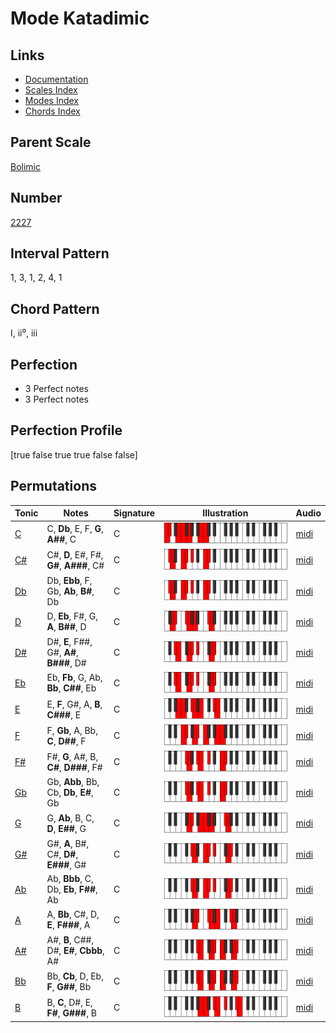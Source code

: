 # Mode Katadimic

## Links

- [Documentation](index.md)
- [Scales Index](Scales.md)
- [Modes Index](Modes.md)
- [Chords Index](Chords.md)

## Parent Scale

[Bolimic](ScaleBolimic.md)

## Number

[2227](https://ianring.com/musictheory/scales/2227)

## Interval Pattern

1, 3, 1, 2, 4, 1

## Chord Pattern

I, ii⁰, iii

## Perfection

- 3 Perfect notes
- 3 Perfect notes

## Perfection Profile

[true false true true false false]

## Permutations

| Tonic | Notes | Signature | Illustration | Audio |
|-------|-------|-----------|--------------|-------|
| [C](ModeCNaturalKatadimic.md) | C, **Db**, E, F, **G**, **A##**, C | C | ![CNaturalKatadimic](ModeCNaturalKatadimic.png) | [midi](https://github.com/edipermadi/music/blob/main/docs/ModeCNaturalKatadimic.mid?raw=true) |
| [C#](ModeCSharpKatadimic.md) | C#, **D**, E#, F#, **G#**, **A###**, C# | C | ![CSharpKatadimic](ModeCSharpKatadimic.png) | [midi](https://github.com/edipermadi/music/blob/main/docs/ModeCSharpKatadimic.mid?raw=true) |
| [Db](ModeDFlatKatadimic.md) | Db, **Ebb**, F, Gb, **Ab**, **B#**, Db | C | ![DFlatKatadimic](ModeDFlatKatadimic.png) | [midi](https://github.com/edipermadi/music/blob/main/docs/ModeDFlatKatadimic.mid?raw=true) |
| [D](ModeDNaturalKatadimic.md) | D, **Eb**, F#, G, **A**, **B##**, D | C | ![DNaturalKatadimic](ModeDNaturalKatadimic.png) | [midi](https://github.com/edipermadi/music/blob/main/docs/ModeDNaturalKatadimic.mid?raw=true) |
| [D#](ModeDSharpKatadimic.md) | D#, **E**, F##, G#, **A#**, **B###**, D# | C | ![DSharpKatadimic](ModeDSharpKatadimic.png) | [midi](https://github.com/edipermadi/music/blob/main/docs/ModeDSharpKatadimic.mid?raw=true) |
| [Eb](ModeEFlatKatadimic.md) | Eb, **Fb**, G, Ab, **Bb**, **C##**, Eb | C | ![EFlatKatadimic](ModeEFlatKatadimic.png) | [midi](https://github.com/edipermadi/music/blob/main/docs/ModeEFlatKatadimic.mid?raw=true) |
| [E](ModeENaturalKatadimic.md) | E, **F**, G#, A, **B**, **C###**, E | C | ![ENaturalKatadimic](ModeENaturalKatadimic.png) | [midi](https://github.com/edipermadi/music/blob/main/docs/ModeENaturalKatadimic.mid?raw=true) |
| [F](ModeFNaturalKatadimic.md) | F, **Gb**, A, Bb, **C**, **D##**, F | C | ![FNaturalKatadimic](ModeFNaturalKatadimic.png) | [midi](https://github.com/edipermadi/music/blob/main/docs/ModeFNaturalKatadimic.mid?raw=true) |
| [F#](ModeFSharpKatadimic.md) | F#, **G**, A#, B, **C#**, **D###**, F# | C | ![FSharpKatadimic](ModeFSharpKatadimic.png) | [midi](https://github.com/edipermadi/music/blob/main/docs/ModeFSharpKatadimic.mid?raw=true) |
| [Gb](ModeGFlatKatadimic.md) | Gb, **Abb**, Bb, Cb, **Db**, **E#**, Gb | C | ![GFlatKatadimic](ModeGFlatKatadimic.png) | [midi](https://github.com/edipermadi/music/blob/main/docs/ModeGFlatKatadimic.mid?raw=true) |
| [G](ModeGNaturalKatadimic.md) | G, **Ab**, B, C, **D**, **E##**, G | C | ![GNaturalKatadimic](ModeGNaturalKatadimic.png) | [midi](https://github.com/edipermadi/music/blob/main/docs/ModeGNaturalKatadimic.mid?raw=true) |
| [G#](ModeGSharpKatadimic.md) | G#, **A**, B#, C#, **D#**, **E###**, G# | C | ![GSharpKatadimic](ModeGSharpKatadimic.png) | [midi](https://github.com/edipermadi/music/blob/main/docs/ModeGSharpKatadimic.mid?raw=true) |
| [Ab](ModeAFlatKatadimic.md) | Ab, **Bbb**, C, Db, **Eb**, **F##**, Ab | C | ![AFlatKatadimic](ModeAFlatKatadimic.png) | [midi](https://github.com/edipermadi/music/blob/main/docs/ModeAFlatKatadimic.mid?raw=true) |
| [A](ModeANaturalKatadimic.md) | A, **Bb**, C#, D, **E**, **F###**, A | C | ![ANaturalKatadimic](ModeANaturalKatadimic.png) | [midi](https://github.com/edipermadi/music/blob/main/docs/ModeANaturalKatadimic.mid?raw=true) |
| [A#](ModeASharpKatadimic.md) | A#, **B**, C##, D#, **E#**, **Cbbb**, A# | C | ![ASharpKatadimic](ModeASharpKatadimic.png) | [midi](https://github.com/edipermadi/music/blob/main/docs/ModeASharpKatadimic.mid?raw=true) |
| [Bb](ModeBFlatKatadimic.md) | Bb, **Cb**, D, Eb, **F**, **G##**, Bb | C | ![BFlatKatadimic](ModeBFlatKatadimic.png) | [midi](https://github.com/edipermadi/music/blob/main/docs/ModeBFlatKatadimic.mid?raw=true) |
| [B](ModeBNaturalKatadimic.md) | B, **C**, D#, E, **F#**, **G###**, B | C | ![BNaturalKatadimic](ModeBNaturalKatadimic.png) | [midi](https://github.com/edipermadi/music/blob/main/docs/ModeBNaturalKatadimic.mid?raw=true) |
